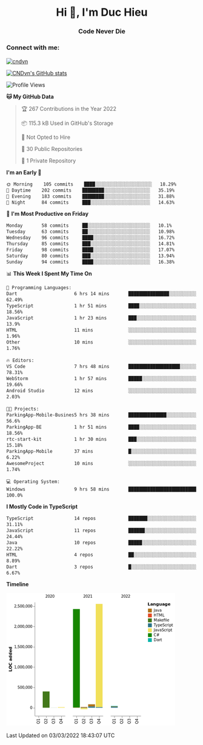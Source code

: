 <h1 align="center">Hi 👋, I'm Duc Hieu</h1>
<h3 align="center">Code Never Die</h3>

<h3 align="left">Connect with me:</h3>
<p align="left">
<a href="https://linkedin.com/in/cndvn" target="blank"><img align="center" src="https://img.shields.io/badge/LinkedIn-0077B5?style=for-the-badge&logo=linkedin&logoColor=white" alt="cndvn"/></a>
<!--
<a href="https://fb.com/cnd.duchieu" target="blank"><img align="center" src="https://img.shields.io/badge/Facebook-1877F2?style=for-the-badge&logo=facebook&logoColor=white" alt="cnd.duchieu"/></a>
 -->
</p>

[![CNDvn's GitHub stats](https://github-readme-stats.vercel.app/api?username=cndvn)](https://github.com/anuraghazra/github-readme-stats)

<!--START_SECTION:waka-->
![Profile Views](http://img.shields.io/badge/Profile%20Views-8-blue)

**🐱 My GitHub Data** 

> 🏆 267 Contributions in the Year 2022
 > 
> 📦 115.3 kB Used in GitHub's Storage 
 > 
> 🚫 Not Opted to Hire
 > 
> 📜 30 Public Repositories 
 > 
> 🔑 1 Private Repository 
 > 
**I'm an Early 🐤** 

```text
🌞 Morning    105 commits    ████░░░░░░░░░░░░░░░░░░░░░   18.29% 
🌆 Daytime    202 commits    ████████░░░░░░░░░░░░░░░░░   35.19% 
🌃 Evening    183 commits    ████████░░░░░░░░░░░░░░░░░   31.88% 
🌙 Night      84 commits     ███░░░░░░░░░░░░░░░░░░░░░░   14.63%

```
📅 **I'm Most Productive on Friday** 

```text
Monday       58 commits     ██░░░░░░░░░░░░░░░░░░░░░░░   10.1% 
Tuesday      63 commits     ██░░░░░░░░░░░░░░░░░░░░░░░   10.98% 
Wednesday    96 commits     ████░░░░░░░░░░░░░░░░░░░░░   16.72% 
Thursday     85 commits     ███░░░░░░░░░░░░░░░░░░░░░░   14.81% 
Friday       98 commits     ████░░░░░░░░░░░░░░░░░░░░░   17.07% 
Saturday     80 commits     ███░░░░░░░░░░░░░░░░░░░░░░   13.94% 
Sunday       94 commits     ████░░░░░░░░░░░░░░░░░░░░░   16.38%

```


📊 **This Week I Spent My Time On** 

```text
💬 Programming Languages: 
Dart                     6 hrs 14 mins       ███████████████░░░░░░░░░░   62.49% 
TypeScript               1 hr 51 mins        ████░░░░░░░░░░░░░░░░░░░░░   18.56% 
JavaScript               1 hr 23 mins        ███░░░░░░░░░░░░░░░░░░░░░░   13.9% 
HTML                     11 mins             ░░░░░░░░░░░░░░░░░░░░░░░░░   1.96% 
Other                    10 mins             ░░░░░░░░░░░░░░░░░░░░░░░░░   1.76%

🔥 Editors: 
VS Code                  7 hrs 48 mins       ███████████████████░░░░░░   78.31% 
WebStorm                 1 hr 57 mins        █████░░░░░░░░░░░░░░░░░░░░   19.66% 
Android Studio           12 mins             ░░░░░░░░░░░░░░░░░░░░░░░░░   2.03%

🐱‍💻 Projects: 
ParkingApp-Mobile-Busines5 hrs 38 mins       ██████████████░░░░░░░░░░░   56.6% 
ParkingApp-BE            1 hr 51 mins        ████░░░░░░░░░░░░░░░░░░░░░   18.56% 
rtc-start-kit            1 hr 30 mins        ███░░░░░░░░░░░░░░░░░░░░░░   15.18% 
ParkingApp-Mobile        37 mins             █░░░░░░░░░░░░░░░░░░░░░░░░   6.22% 
AwesomeProject           10 mins             ░░░░░░░░░░░░░░░░░░░░░░░░░   1.74%

💻 Operating System: 
Windows                  9 hrs 58 mins       █████████████████████████   100.0%

```

**I Mostly Code in TypeScript** 

```text
TypeScript               14 repos            ███████░░░░░░░░░░░░░░░░░░   31.11% 
JavaScript               11 repos            ██████░░░░░░░░░░░░░░░░░░░   24.44% 
Java                     10 repos            █████░░░░░░░░░░░░░░░░░░░░   22.22% 
HTML                     4 repos             ██░░░░░░░░░░░░░░░░░░░░░░░   8.89% 
Dart                     3 repos             █░░░░░░░░░░░░░░░░░░░░░░░░   6.67%

```


**Timeline**

![Chart not found](https://raw.githubusercontent.com/CNDvn/CNDvn/main/charts/bar_graph.png) 


 Last Updated on 03/03/2022 18:43:07 UTC
<!--END_SECTION:waka-->
